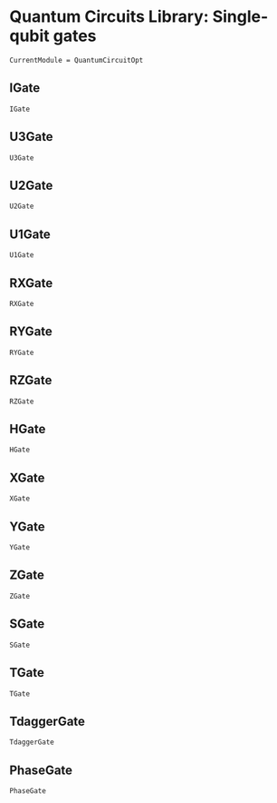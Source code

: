 # Quantum Circuits Library: Single-qubit gates 

```@meta
CurrentModule = QuantumCircuitOpt
```

## IGate
```@docs
IGate
```
## U3Gate
```@docs
U3Gate
```
## U2Gate
```@docs
U2Gate
```
## U1Gate
```@docs
U1Gate
```
## RXGate
```@docs
RXGate
```
## RYGate
```@docs
RYGate
```
## RZGate
```@docs
RZGate
```
## HGate
```@docs
HGate
```
## XGate
```@docs
XGate
```
## YGate
```@docs
YGate
```
## ZGate
```@docs
ZGate
```
## SGate
```@docs
SGate
```
## TGate
```@docs
TGate
```
## TdaggerGate
```@docs
TdaggerGate
```
## PhaseGate
```@docs
PhaseGate
```